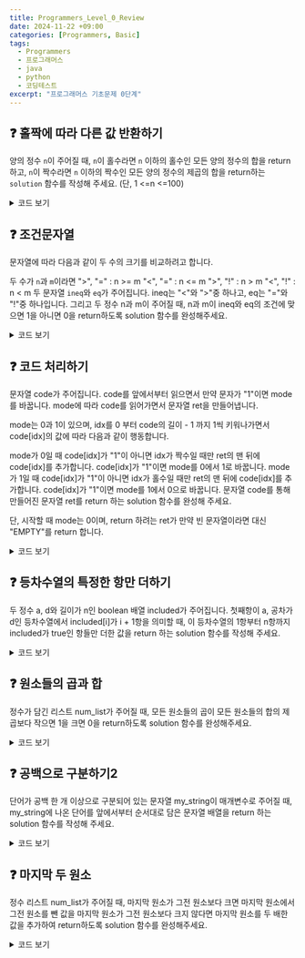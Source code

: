 ```yaml
---
title: Programmers_Level_0_Review
date: 2024-11-22 +09:00
categories: [Programmers, Basic]
tags: 
  - Programmers
  - 프로그래머스
  - java
  - python
  - 코딩테스트
excerpt: "프로그래머스 기초문제 0단계"
---
```

<!--more-->
## ❓ 홀짝에 따라 다른 값 반환하기

양의 정수 `n`이 주어질 때, `n`이 홀수라면 `n` 이하의 홀수인 모든 양의 정수의 합을 return하고, `n`이 짝수라면 `n` 이하의 짝수인 모든 양의 정수의 제곱의 합을 return하는 `solution` 함수를 작성해 주세요. (단, 1 <=n <=100)

<details>
  <summary>코드 보기</summary>
`java
  class Solution {
    public int solution(int n) {
      int answer = 0;
          
      if (n % 2 == 1) {  // n이 홀수일 때
        for (int i = 1; i <= n; i += 2) {
          answer += i;
        }
      } else {  // n이 짝수일 때
          for (int i = 2; i <= n; i += 2) {
            answer += i * i;
          }
      }    
      return answer;
    }
  }`
</details>

## ❓ 조건문자열
문자열에 따라 다음과 같이 두 수의 크기를 비교하려고 합니다.

두 수가 `n`과 `m`이라면
">", "=" : n >= m
"<", "=" : n <= m
">", "!" : n > m
"<", "!" : n < m
두 문자열 `ineq`와 `eq`가 주어집니다. ineq는 "<"와 ">"중 하나고, eq는 "="와 "!"중 하나입니다. 그리고 두 정수 n과 m이 주어질 때, n과 m이 ineq와 eq의 조건에 맞으면 1을 아니면 0을 return하도록 solution 함수를 완성해주세요.

<details>
  <summary>코드 보기</summary>
```java
class Solution {
    public int solution(String ineq, String eq, int n, int m) {
        boolean result= false;
        
        // 나올수있는기호: >=,<=,>,<
        if(ineq.equals(">") && eq.equals("=")){
            result=(n>=m);
        }
        else if(ineq.equals("<") && eq.equals("=")){
            result=(n<=m);
        }
        else if(ineq.equals(">") && eq.equals("!")){
            result=(n>m);
        }
        else {result=(n<m);}

        return result?1:0;
    }
}

</details>

## ❓ 코드 처리하기
문자열 code가 주어집니다.
code를 앞에서부터 읽으면서 만약 문자가 "1"이면 mode를 바꿉니다. mode에 따라 code를 읽어가면서 문자열 ret을 만들어냅니다.

mode는 0과 1이 있으며, idx를 0 부터 code의 길이 - 1 까지 1씩 키워나가면서 code[idx]의 값에 따라 다음과 같이 행동합니다.

mode가 0일 때
code[idx]가 "1"이 아니면 idx가 짝수일 때만 ret의 맨 뒤에 code[idx]를 추가합니다.
code[idx]가 "1"이면 mode를 0에서 1로 바꿉니다.
mode가 1일 때
code[idx]가 "1"이 아니면 idx가 홀수일 때만 ret의 맨 뒤에 code[idx]를 추가합니다.
code[idx]가 "1"이면 mode를 1에서 0으로 바꿉니다.
문자열 code를 통해 만들어진 문자열 ret를 return 하는 solution 함수를 완성해 주세요.

단, 시작할 때 mode는 0이며, return 하려는 ret가 만약 빈 문자열이라면 대신 "EMPTY"를 return 합니다.

<details>
  <summary>코드 보기</summary>
  
class Solution {
    public String solution(String code) {
        
        int mode=0; // 또는 1      
        String ret = "";
        
        for(int i=0; i < code.length(); i++) {
            char c = code.charAt(i);
            
            
            if(mode==0) { //mode가 0일 때
                if(c == '1'){
                    mode=1;
                }
                else if(i%2==0){
                    ret+=c;
                }
            }
            else { //mode가 1일 때
                 if(c =='1'){
                     mode=0;
                }
                else if(i%2==1) { 
                        ret+=c;
                }
            }
          
        } //for
               
        return ret.isEmpty() ? "EMPTY" : ret;
    }
}

</details>

## ❓ 등차수열의 특정한 항만 더하기

두 정수 a, d와 길이가 n인 boolean 배열 included가 주어집니다. 첫째항이 a, 공차가 d인 등차수열에서 included[i]가 i + 1항을 의미할 때, 이 등차수열의 1항부터 n항까지 included가 true인 항들만 더한 값을 return 하는 solution 함수를 작성해 주세요.

<details>
  <summary>코드 보기</summary>

class Solution {
    public int solution(int a, int d, boolean[] included) {
        int answer = 0;
        
        for(int i=0; i<included.length; i++) {
            if(included[i]) { //true 인 경우
                int currentTerm= a+i*d;
                answer+=currentTerm;
            }           
        }           
        return answer;
    }
}
</details>

## ❓ 원소들의 곱과 합

정수가 담긴 리스트 num_list가 주어질 때, 모든 원소들의 곱이 모든 원소들의 합의 제곱보다 작으면 1을 크면 0을 return하도록 solution 함수를 완성해주세요.

<details>
  <summary>코드 보기</summary>

class Solution {
    public int solution(int[] num_list) {
        int sum = 0;
        int x = 1;
        
        // 곱 < 합의 제곱 이면, 1
        // 곱 > 합의 제곱 이면, 0
        
        for(int num : num_list){
            // 합
            sum+= num;
            // 곱
            x*=num;
        }        
        if (x < sum*sum) {
            return 1;
        }
        else {
            return 0;
        }
    }
}
</details>

## ❓ 공백으로 구분하기2

단어가 공백 한 개 이상으로 구분되어 있는 문자열 my_string이 매개변수로 주어질 때, my_string에 나온 단어를 앞에서부터 순서대로 담은 문자열 배열을 return 하는 solution 함수를 작성해 주세요.
<details>
  <summary>코드 보기</summary>

class Solution {
    public String[] solution(String my_string) {        
        String[] answer = my_string.trim().split("\\s+");
        return answer;
    }
}

</details>

## ❓ 마지막 두 원소

정수 리스트 num_list가 주어질 때, 마지막 원소가 그전 원소보다 크면 마지막 원소에서 그전 원소를 뺀 값을 마지막 원소가 그전 원소보다 크지 않다면 마지막 원소를 두 배한 값을 추가하여 return하도록 solution 함수를 완성해주세요.

<details>
  <summary>코드 보기</summary>


import java.util.Arrays;

class Solution {
    public int[] solution(int[] num_list) {
        // 마지막 원소 > 그전 원소 보다 크면, 마지막 원소 - 그전 원소
        // 마지막 원소 < 그전 원소 보다 크면, 마지막 원소 2배
        
        int last = num_list[num_list.length-1]; //마지막 원소
        int belast = num_list[num_list.length-2]; //그전 원소
        int result;

        if (last > belast) {
            result=last-belast;
        }
        else {result=last*2;}
        
        int[] new_num_list = Arrays.copyOf(num_list,num_list.length+1);
        new_num_list[new_num_list.length-1]=result;
        
        return new_num_list;
    }
}
</details>
